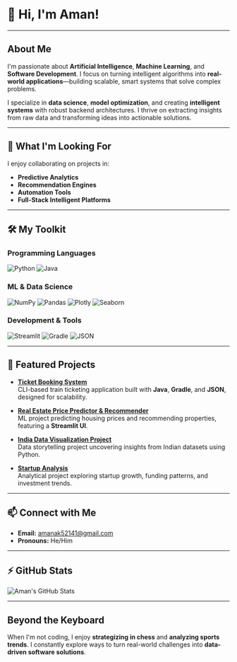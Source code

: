 # 👋 Hi, I'm Aman!

---

## About Me

I'm passionate about **Artificial Intelligence**, **Machine Learning**, and **Software Development**. I focus on turning intelligent algorithms into **real-world applications**—building scalable, smart systems that solve complex problems.

I specialize in **data science**, **model optimization**, and creating **intelligent systems** with robust backend architectures. I thrive on extracting insights from raw data and transforming ideas into actionable solutions.

---

## 🔭 What I'm Looking For

I enjoy collaborating on projects in:  

* **Predictive Analytics**  
* **Recommendation Engines**  
* **Automation Tools**  
* **Full-Stack Intelligent Platforms**

---

## 🛠 My Toolkit

### Programming Languages
![Python](https://img.shields.io/badge/-Python-3776AB?style=flat-square&logo=python&logoColor=white) 
![Java](https://img.shields.io/badge/-Java-007396?style=flat-square&logo=java&logoColor=white)  

### ML & Data Science
![NumPy](https://img.shields.io/badge/-NumPy-013243?style=flat-square&logo=numpy&logoColor=white)
![Pandas](https://img.shields.io/badge/-Pandas-150458?style=flat-square&logo=pandas&logoColor=white)
![Plotly](https://img.shields.io/badge/-Plotly-3F4F75?style=flat-square&logo=plotly&logoColor=white)
![Seaborn](https://img.shields.io/badge/-Seaborn-4C72B0?style=flat-square&logo=python&logoColor=white)

### Development & Tools
![Streamlit](https://img.shields.io/badge/-Streamlit-FF4B4B?style=flat-square&logo=streamlit&logoColor=white)
![Gradle](https://img.shields.io/badge/-Gradle-02303A?style=flat-square&logo=gradle&logoColor=white)
![JSON](https://img.shields.io/badge/-JSON-000000?style=flat-square&logo=json&logoColor=white)

---

## 🔧 Featured Projects

* **[Ticket Booking System](https://github.com/Aman-sys-ui/Ticket_Booking_System)**  
  CLI-based train ticketing application built with **Java**, **Gradle**, and **JSON**, designed for scalability.

* **[Real Estate Price Predictor & Recommender](https://github.com/Aman-sys-ui/Real-State-price-Predictor-and-recommendation-System)**  
  ML project predicting housing prices and recommending properties, featuring a **Streamlit UI**.

* **[India Data Visualization Project](https://github.com/Aman-sys-ui/India_data_viz_project)**  
  Data storytelling project uncovering insights from Indian datasets using Python.

* **[Startup Analysis](https://github.com/Aman-sys-ui/Startup_analysis)**  
  Analytical project exploring startup growth, funding patterns, and investment trends.

---

## 📫 Connect with Me

* **Email:** [amanak52141@gmail.com](mailto:amanak52141@gmail.com)  
* **Pronouns:** He/Him  

---

## ⚡ GitHub Stats

![Aman's GitHub Stats](https://github-readme-stats.vercel.app/api?username=Aman-sys-ui&show_icons=true&theme=radical)

---

## Beyond the Keyboard

When I'm not coding, I enjoy **strategizing in chess** and **analyzing sports trends**. I constantly explore ways to turn real-world challenges into **data-driven software solutions**.
